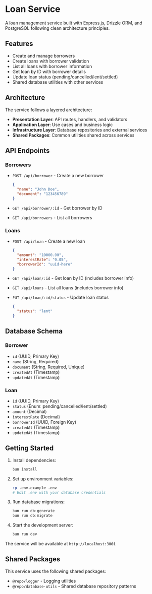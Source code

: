 # Loan Service

A loan management service built with Express.js, Drizzle ORM, and PostgreSQL following clean architecture principles.

## Features

- Create and manage borrowers
- Create loans with borrower validation
- List all loans with borrower information
- Get loan by ID with borrower details
- Update loan status (pending/cancelled/lent/settled)
- Shared database utilities with other services

## Architecture

The service follows a layered architecture:

- **Presentation Layer**: API routes, handlers, and validators
- **Application Layer**: Use cases and business logic
- **Infrastructure Layer**: Database repositories and external services
- **Shared Packages**: Common utilities shared across services

## API Endpoints

### Borrowers

- `POST /api/borrower` - Create a new borrower
  ```json
  {
    "name": "John Doe",
    "document": "123456789"
  }
  ```

- `GET /api/borrower/:id` - Get borrower by ID
- `GET /api/borrowers` - List all borrowers

### Loans

- `POST /api/loan` - Create a new loan
  ```json
  {
    "amount": "10000.00",
    "interestRate": "0.05",
    "borrowerId": "uuid-here"
  }
  ```

- `GET /api/loan/:id` - Get loan by ID (includes borrower info)
- `GET /api/loans` - List all loans (includes borrower info)
- `PUT /api/loan/:id/status` - Update loan status
  ```json
  {
    "status": "lent"
  }
  ```

## Database Schema

### Borrower
- `id` (UUID, Primary Key)
- `name` (String, Required)
- `document` (String, Required, Unique)
- `createdAt` (Timestamp)
- `updatedAt` (Timestamp)

### Loan
- `id` (UUID, Primary Key)
- `status` (Enum: pending/cancelled/lent/settled)
- `amount` (Decimal)
- `interestRate` (Decimal)
- `borrowerId` (UUID, Foreign Key)
- `createdAt` (Timestamp)
- `updatedAt` (Timestamp)

## Getting Started

1. Install dependencies:
   ```bash
   bun install
   ```

2. Set up environment variables:
   ```bash
   cp .env.example .env
   # Edit .env with your database credentials
   ```

3. Run database migrations:
   ```bash
   bun run db:generate
   bun run db:migrate
   ```

4. Start the development server:
   ```bash
   bun run dev
   ```

The service will be available at `http://localhost:3001`

## Shared Packages

This service uses the following shared packages:
- `@repo/logger` - Logging utilities
- `@repo/database-utils` - Shared database repository patterns